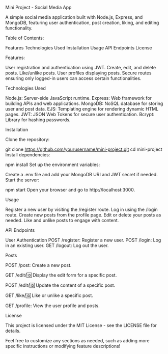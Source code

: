 Mini Project - Social Media App


A simple social media application built with Node.js, Express, and MongoDB, featuring user authentication, post creation, liking, and editing functionality.



Table of Contents:


Features
Technologies Used
Installation
Usage
API Endpoints
License

Features:


User registration and authentication using JWT.
Create, edit, and delete posts.
Like/unlike posts.
User profiles displaying posts.
Secure routes ensuring only logged-in users can access certain functionalities.




Technologies Used


Node.js: Server-side JavaScript runtime.
Express: Web framework for building APIs and web applications.
MongoDB: NoSQL database for storing user and post data.
EJS: Templating engine for rendering dynamic HTML pages.
JWT: JSON Web Tokens for secure user authentication.
Bcrypt: Library for hashing passwords.




Installation


Clone the repository:


git clone https://github.com/yourusername/mini-project.git
cd mini-project
Install dependencies:



npm install
Set up the environment variables:


Create a .env file and add your MongoDB URI and JWT secret if needed.
Start the server:



npm start
Open your browser and go to http://localhost:3000.



Usage


Register a new user by visiting the /register route.
Log in using the /login route.
Create new posts from the profile page.
Edit or delete your posts as needed.
Like and unlike posts to engage with content.


API Endpoints

User Authentication
POST /register: Register a new user.
POST /login: Log in an existing user.
GET /logout: Log out the user.

Posts

POST /post: Create a new post.


GET /edit/:id: Display the edit form for a specific post.


POST /edit/:id: Update the content of a specific post.


GET /like/:id: Like or unlike a specific post.


GET /profile: View the user profile and posts.




License


This project is licensed under the MIT License - see the LICENSE file for details.


Feel free to customize any sections as needed, such as adding more specific instructions or modifying feature descriptions!
